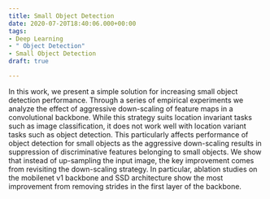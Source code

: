 ```yaml
---
title: Small Object Detection
date: 2020-07-20T18:40:06.000+00:00
tags:
- Deep Learning
- " Object Detection"
- Small Object Detection
draft: true

---
```

In this work, we present a simple solution for increasing small object detection performance. Through a series of empirical experiments we analyze the effect of aggressive down-scaling of feature maps in a convolutional backbone. While this strategy suits location invariant tasks such as image classification, it does not work well with location variant tasks such as object detection. This particularly affects performance of object detection for small objects as the aggressive down-scaling results in suppression of discriminative features belonging to small objects. We show that instead of up-sampling the input image, the key improvement comes from revisiting the down-scaling strategy. In particular, ablation studies on the mobilenet v1 backbone and SSD architecture show the most improvement from removing strides in the first layer of the backbone.